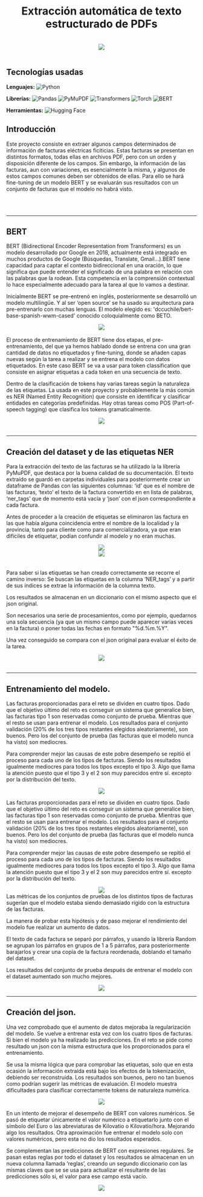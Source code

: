 <div align="center">

# Extracción automática de texto estructurado de PDFs

</div>

<br>
<div align="center">

  <img src="https://github.com/OscarDomPer/extraccion_facturas/blob/main/imaxes/imaxe01.png?raw=true">
  
</div>

<br>

## Tecnologías usadas

**Lenguajes:**
![Python](https://img.shields.io/badge/-Python-3776AB?style=flat&logo=python&logoColor=white)

**Librerías:**
![Pandas](https://img.shields.io/badge/-Pandas-150458?style=flat&logo=pandas&logoColor=white)
![PyMuPDF](https://img.shields.io/badge/-PyMuPDF-00599C?style=flat&logo=fitz&logoColor=white)
![Transformers](https://img.shields.io/badge/-Transformers-FF6F00?style=flat&logo=huggingface&logoColor=white)
![Torch](https://img.shields.io/badge/-Torch-EE4C2C?style=flat&logo=pytorch&logoColor=white)
![BERT](https://img.shields.io/badge/-BERT-181717?style=flat&logo=bert&logoColor=white)

**Herramientas:**
![Hugging Face](https://img.shields.io/badge/-Hugging%20Face-FFD700?style=flat&logo=huggingface&logoColor=white)

## Introducción

Este proyecto consiste en extraer algunos campos determinados de información de facturas eléctricas ficiticias. Estas
facturas se presentan en distintos formatos, todas ellas en archivos PDF, pero con un orden y disposición diferente de los
campos. Sin embargo, la información de las facturas, aun con variaciones, es esencialmente la misma, y algunos de estos
campos comunes deben ser obtenidos de ellas.
Para ello se hará fine-tuning de un modelo BERT y se evaluarán sus resultados con un conjunto de facturas que el modelo no habrá visto.

<br>
<br>


****
## BERT


BERT (Bidirectional Encoder Representation from Transformers) es un modelo desarrollado por Google en 2018, actualmente está integrado en muchos productos de Google (Búsquedas, Translate, Gmail…).BERT tiene capacidad para captar el contexto bidireccional en una oración, lo que significa que puede entender el significado de una palabra en relación con las palabras que la rodean.  Esta competencia en la comprensión contextual lo hace especialmente adecuado para la tarea al que lo vamos a destinar.

Inicialmente BERT se pre-entrenó en inglés, posteriormente se desarrolló un modelo multilingüe. Y al ser ‘open source’ se ha usado su arquitectura para pre-entrenarlo con muchas lenguas. El modelo elegido es: 'dccuchile/bert-base-spanish-wwm-cased' conocido coloquialmente como BETO.

<div align="center">
  
<img src="https://github.com/OscarDomPer/extraccion_facturas/blob/main/imaxes/imaxe_1.png?raw=true">

  
</div>


<br>
El proceso de entrenamiento de BERT tiene dos etapas, el pre-entrenamiento, del que ya hemos hablado donde se entrena con una gran cantidad de datos no etiquetados y fine-tuning, donde se añaden capas nuevas según la tarea a realizar y se entrena el modelo con datos etiquetados. En este caso BERT se va a usar para token classification que consiste en asignar etiquetas a cada token en una secuencia de texto.  

Dentro de la clasificación de tokens hay varias tareas según la naturaleza de las etiquetas.
La usada en este proyecto y probablemente la más común es NER (Named Entity Recognition) que consiste en identificar y clasificar entidades en categorías predefinidas. Hay otras tareas como POS (Part-of-speech tagging) que clasifica los tokens gramaticalmente.


<div align="center">
  
<img src="https://github.com/OscarDomPer/extraccion_facturas/blob/main/imaxes/imaxe12.png?raw=true">

  
</div>
  <br>
  
****
## Creación del dataset y de las etiquetas NER

Para la extracción del texto de las facturas se ha utilizado la la librería PyMuPDF, que destaca por la buena calidad de su documentación. El texto extraído se guardó en carpetas individuales para posteriormente crear un dataframe de Pandas con las siguientes columnas: ‘id’ que es el nombre de las facturas, ‘texto’ el texto de la factura convertido en en lista de palabras, ‘ner_tags’ que de momento está vacía y ‘json’ con el json correspondiente a cada factura.

Antes de proceder a la creación de etiquetas se eliminaron las factura en las que había alguna coincidencia entre el nombre de la localidad y la provincia, tanto para cliente como para comercializadora, ya que eran difíciles de etiquetar, podían confundir al modelo y no eran muchas.


<div align="center">
  
<img src="https://github.com/OscarDomPer/extraccion_facturas/blob/main/imaxes/imaxe_2.png?raw=true">

  
</div>

<div align="center">
  
<img src="https://github.com/OscarDomPer/extraccion_facturas/blob/main/imaxes/imaxe_4.png?raw=true">

  
</div>
  <br>
<br>
Para saber si las etiquetas se han creado correctamente se recorre el camino inverso: Se buscan las etiquetas en la columna ‘NER_tags’ y a partir de sus índices se extrae la información de la columna texto.

Los resultados se almacenan en un diccionario con el mismo aspecto que el json original.

Son necesarios una serie de procesamientos, como por ejemplo, quedarnos una sola secuencia (ya que un mismo campo puede aparecer varias veces en la factura) o poner todas las fechas en formato "%d.%m.%Y".

Una vez conseguido se compara con el json original para evaluar el éxito de la tarea.



<div align="center">
  
<img src="https://github.com/OscarDomPer/extraccion_facturas/blob/main/imaxes/imaxe_5.png?raw=true">

  
</div>
  <br>

****
## Entrenamiento del modelo.
Las facturas proporcionadas para el reto se dividen en cuatro tipos.
Dado que el objetivo último del reto es conseguir un sistema que generalice bien, las facturas tipo 1 son reservadas como conjunto de prueba. Mientras que el resto se usan para entrenar el modelo. Los resultados para el conjunto validación (20% de los tres tipos restantes elegidos aleatoriamente), son buenos. Pero los del conjunto de prueba (las facturas que el modelo nunca ha visto) son mediocres.

Para comprender mejor las causas de este pobre desempeño se repitió el proceso para cada uno de los tipos de facturas. Siendo los resultados igualmente mediocres para todos los tipos excepto el tipo 3. Algo que llama la atención puesto que el tipo 3 y el 2 son muy parecidos entre sí. excepto por la distribución del texto.


<div align="center">
  
<img src="https://github.com/OscarDomPer/extraccion_facturas/blob/main/imaxes/imaxe_6.png?raw=true">

  
</div>

Las facturas proporcionadas para el reto se dividen en cuatro tipos.
Dado que el objetivo último del reto es conseguir un sistema que generalice bien, las facturas tipo 1 son reservadas como conjunto de prueba. Mientras que el resto se usan para entrenar el modelo. Los resultados para el conjunto validación (20% de los tres tipos restantes elegidos aleatoriamente), son buenos. Pero los del conjunto de prueba (las facturas que el modelo nunca ha visto) son mediocres.

Para comprender mejor las causas de este pobre desempeño se repitió el proceso para cada uno de los tipos de facturas. Siendo los resultados igualmente mediocres para todos los tipos excepto el tipo 3. Algo que llama la atención puesto que el tipo 3 y el 2 son muy parecidos entre sí. excepto por la distribución del texto.

<div align="center">
  
<img src="https://github.com/OscarDomPer/extraccion_facturas/blob/main/imaxes/imaxe_7.png?raw=true">

  
</div>
Las métricas de los conjuntos de pruebas de los distintos tipos de facturas sugerían que el modelo estaba siendo demasiado rígido con la estructura de las facturas. 

La manera de probar esta hipótesis y de paso mejorar el rendimiento del modelo fue realizar un aumento de datos.

El texto de cada factura se  separó por párrafos, y usando la librería Random se agrupan los párrafos en grupos de 1 a 5 párrafos, para posteriormente barajarlos  y crear una copia de la factura reordenada, doblando el tamaño del dataset.

Los resultados del conjunto de prueba después de entrenar el modelo con el dataset aumentado son mucho mejores.


<div align="center">
  
<img src="https://github.com/OscarDomPer/extraccion_facturas/blob/main/imaxes/imaxe_8.png?raw=true">

  
</div>

****
## Creación del json.
Una vez comprobado que el aumento de datos mejoraba la regularización del modelo. Se vuelve a entrenar esta vez con los cuatro tipos de facturas.
Si bien el modelo  ya ha realizado las predicciones. En el reto se pide como resultado un json con la misma estructura que los proporcionados para el entrenamiento.

Se usa la misma lógica que para comprobar las etiquetas, solo que en esta ocasión la información extraída está bajo los efectos de la tokenización, debiendo ser reconstruida. Los resultados son buenos, pero no tan buenos como podrían sugerir las métricas de evaluación. El modelo muestra dificultades para clasificar correctamente tokens de naturaleza numérica.



<div align="center">
  
<img src="https://github.com/OscarDomPer/extraccion_facturas/blob/main/imaxes/imaxe_9.png?raw=true">

  
</div>

En un intento de mejorar el desempeño de BERT con valores numéricos. Se pasó de etiquetar únicamente el valor numérico a etiquetarlo junto con el símbolo del Euro o las abreviaturas de Kilovatio o Kilovatio/hora. Mejorando algo los resultados. Otra aproximación fue entrenar el modelo solo con valores numéricos, pero esta no dio los resultados esperados.

Se complementan las predicciones de BERT con expresiones regulares. Se pasan estas reglas por todo el dataset y los resultados se almacenan en un nueva columna llamada ‘reglas’, creando un segundo diccionario con las mismas claves que se se usa para actualizar el resultante de las predicciones sólo si, el valor para ese campo está vacío.
<div align="center">
  
<img src="https://github.com/OscarDomPer/extraccion_facturas/blob/main/imaxes/imaxe_10.png?raw=true">

  
</div>








